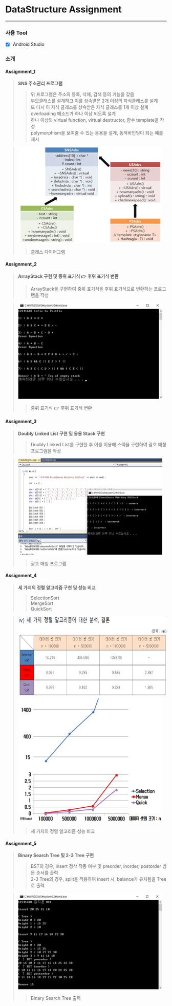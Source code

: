 # DataStructure Assignment
* * * 
### 사용 Tool
- [x] Android Studio  
### 소개
#### Assignment_1  
> **SNS 주소관리 프로그램**  
> > 위 프로그램은 주소의 등록, 삭제, 검색 등의 기능을 갖음  
> > 부모클래스를 설계하고 이를 상속받은 2개 이상의 자식클래스를 설계  
> > 또 다시 이 자식 클래스를 상속받은 자식 클래스를 1개 이상 설계  
> > overloading 메소드가 하나 이상 되도록 설계  
> > 하나 이상의 virtual function, virtual destructor, 함수 template을 작성  
> > polymorphism을 보여줄 수 있는 응용을 설계, 동적바인딩이 되는 예를 제시  

> <img src="/image/d1.png" width="450px" height="300px" alt="BlockDiagram"></img><br/>
> > 클래스 다이어그램

#### Assignment_2  
> **ArrayStack 구현 및 중위 표기식 👉 후위 표기식 변환**  
> > ArrayStack을 구현하여 중위 표기식을 후위 표기식으로 변환하는 프로그램을 작성  

> <img src="/image/d2.png" width="450px" height="300px" alt="BlockDiagram"></img><br/>
> > 중위 표기식 👉 후위 표기식 변환

#### Assignment_3  
> **Doubly Linked List 구현 및 응용 Stack 구현**  
> > Doubly Linked List를 구현한 후 이를 이용해 스택을 구현하여 괄호 매칭 프로그램을 작성  

> <img src="/image/d3.png" width="450px" height="300px" alt="BlockDiagram"></img><br/>
> > 괄호 매칭 프로그램

#### Assignment_4  
> **세 가지의 정렬 알고리즘 구현 및 성능 비교**  
> > SelectionSort  
> > MergeSort  
> > QuickSort  

> <img src="/image/d4.png" width="700px" height="250px" alt="BlockDiagram"></img><br/>
> <img src="/image/d5.png" width="450px" height="390px" alt="BlockDiagram"></img><br/>
> > 세 가지의 정렬 알고리즘 성능 비교

#### Assignment_5  
> **Binary Search Tree 및 2-3 Tree 구현**  
> > BST의 경우, insert 정삭 작동 여부 및 preorder, inorder, postorder 방문 순서를 출력  
> > 2-3 Tree의 경우, split을 적용하여 insert 시, balance가 유지됨을 Tree로 출력  

> <img src="/image/d6.png" width="450px" height="300px" alt="BlockDiagram"></img><br/>
> > Binary Search Tree 출력
